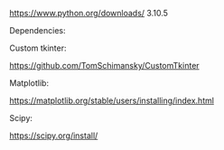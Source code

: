 https://www.python.org/downloads/ 3.10.5


Dependencies:

Custom tkinter:

https://github.com/TomSchimansky/CustomTkinter

Matplotlib:

https://matplotlib.org/stable/users/installing/index.html

Scipy:

https://scipy.org/install/
